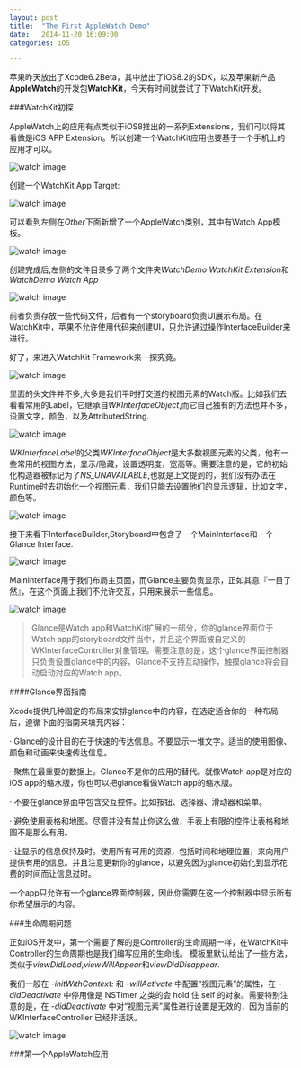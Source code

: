 ```yaml
---
layout: post
title:  "The First AppleWatch Demo"
date:   2014-11-20 16:09:00
categories: iOS

---
```



苹果昨天放出了Xcode6.2Beta，其中放出了iOS8.2的SDK，以及苹果新产品**AppleWatch**的开发包**WatchKit**，今天有时间就尝试了下WatchKit开发。

###WatchKit初探


AppleWatch上的应用有点类似于iOS8推出的一系列Extensions，我们可以将其看做是iOS APP Extension。所以创建一个WatchKit应用也要基于一个手机上的应用才可以。

![watch image](https://raw.github.com/Rannie/Rannie.github.io/master/images/2014112008.png)

创建一个WatchKit App Target:

![watch image](https://raw.github.com/Rannie/Rannie.github.io/master/images/2014112001.png)

可以看到左侧在*Other*下面新增了一个AppleWatch类别，其中有Watch App模板。

![watch image](https://raw.github.com/Rannie/Rannie.github.io/master/images/2014112002.png)

创建完成后,左侧的文件目录多了两个文件夹*WatchDemo WatchKit Extension*和*WatchDemo Watch App*

![watch image](https://raw.github.com/Rannie/Rannie.github.io/master/images/2014112003.png)

前者负责存放一些代码文件，后者有一个storyboard负责UI展示布局。在WatchKit中，苹果不允许使用代码来创建UI，只允许通过操作InterfaceBuilder来进行。


好了，来进入WatchKit Framework来一探究竟。

![watch image](https://raw.github.com/Rannie/Rannie.github.io/master/images/2014112004.png)

里面的头文件并不多,大多是我们平时打交道的视图元素的Watch版。比如我们去看看常用的Label，它继承自*WKInterfaceObject*,而它自己独有的方法也并不多，设置文字，颜色，以及AttributedString.

![watch image](https://raw.github.com/Rannie/Rannie.github.io/master/images/2014112005.png)

*WKInterfaceLabel*的父类*WKInterfaceObject*是大多数视图元素的父类，他有一些常用的视图方法，显示/隐藏，设置透明度，宽高等。需要注意的是，它的初始化构造器被标记为了*NS_UNAVAILABLE*,也就是上文提到的，我们没有办法在Runtime时去初始化一个视图元素，我们只能去设置他们的显示逻辑，比如文字，颜色等。

![watch image](https://raw.github.com/Rannie/Rannie.github.io/master/images/2014112006.png)


接下来看下InterfaceBuilder,Storyboard中包含了一个MainInterface和一个Glance Interface.

![watch image](https://raw.github.com/Rannie/Rannie.github.io/master/images/2014112007.png)

MainInterface用于我们布局主页面，而Glance主要负责显示，正如其意『一目了然』，在这个页面上我们不允许交互，只用来展示一些信息。

![watch image](https://raw.github.com/Rannie/Rannie.github.io/master/images/2014112014.png)

> Glance是Watch app和WatchKit扩展的一部分，你的glance界面位于Watch app的storyboard文件当中，并且这个界面被自定义的WKInterfaceController对象管理。需要注意的是，这个glance界面控制器只负责设置glance中的内容，Glance不支持互动操作，触摸glance将会自动启动对应的Watch app。

####Glance界面指南

Xcode提供几种固定的布局来安排glance中的内容，在选定适合你的一种布局后，遵循下面的指南来填充内容：

· Glance的设计目的在于快速的传达信息。不要显示一堆文字。适当的使用图像、颜色和动画来快速传达信息。

· 聚焦在最重要的数据上。Glance不是你的应用的替代。就像Watch app是对应的iOS app的缩水版，你也可以把glance看做Watch app的缩水版。

· 不要在glance界面中包含交互控件。比如按钮、选择器、滑动器和菜单。

· 避免使用表格和地图。尽管并没有禁止你这么做，手表上有限的控件让表格和地图不是那么有用。

· 让显示的信息保持及时。使用所有可用的资源，包括时间和地理位置，来向用户提供有用的信息。并且注意更新你的glance，以避免因为glance初始化到显示花费的时间而让信息过时。

一个app只允许有一个glance界面控制器，因此你需要在这一个控制器中显示所有你希望展示的内容。


###生命周期问题

正如iOS开发中，第一个需要了解的是Controller的生命周期一样，在WatchKit中Controller的生命周期也是我们编写应用的生命线。
模板里默认给出了一些方法，类似于*viewDidLoad*,*viewWillAppear*和*viewDidDisappear*.

我们一般在 *-initWithContext:* 和 *-willActivate* 中配置“视图元素”的属性，在 *-didDeactivate* 中停用像是 NSTimer 之类的会 hold 住 self 的对象。需要特别注意的是，在 *-didDeactivate* 中对“视图元素”属性进行设置是无效的，因为当前的 WKInterfaceController 已经非活跃。

![watch image](https://raw.github.com/Rannie/Rannie.github.io/master/images/2014112015.png)


###第一个AppleWatch应用




